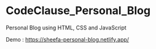 # CodeClause_Personal_Blog
Personal Blog using HTML, CSS and JavaScript

Demo : https://sheefa-personal-blog.netlify.app/
